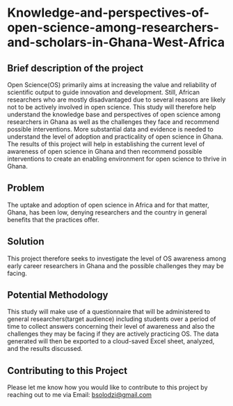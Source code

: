 # Knowledge-and-perspectives-of-open-science-among-researchers-and-scholars-in-Ghana-West-Africa

## Brief description of the project
Open Science(OS) primarily aims at increasing the value and reliability of scientific output to guide innovation and development. Still, African researchers who are mostly disadvantaged due to several reasons are likely not to be actively involved in open science. This study  will therefore help understand the knowledge base and perspectives of open science among researchers in Ghana as well as the challenges they face and recommend possible interventions. More substantial data and evidence is needed to understand the level of adoption and practicality of open science in Ghana. The results of this project will help in establishing the current level of awareness of open science in Ghana and then recommend possible interventions to create an enabling environment for open science to thrive in Ghana. 

## Problem
The uptake and adoption of open science in Africa and for that matter, Ghana, has been low, denying researchers and the country in general benefits that the practices offer.

## Solution
This project therefore seeks to investigate the level of OS awareness among early career researchers in Ghana and the possible challenges they may  be facing.
 
## Potential Methodology
This study will make use of a questionnaire that will be administered to general researchers(target audience) including students over a period of time to collect answers concerning their level of awareness and also the challenges they may be facing if they are actively practicing OS. The data generated will then be exported to a cloud-saved Excel sheet, analyzed, and the results discussed.

## Contributing to this Project
Please let me know how you would like to contribute to this project by reaching out to me via Email: bsolodzi@gmail.com 
